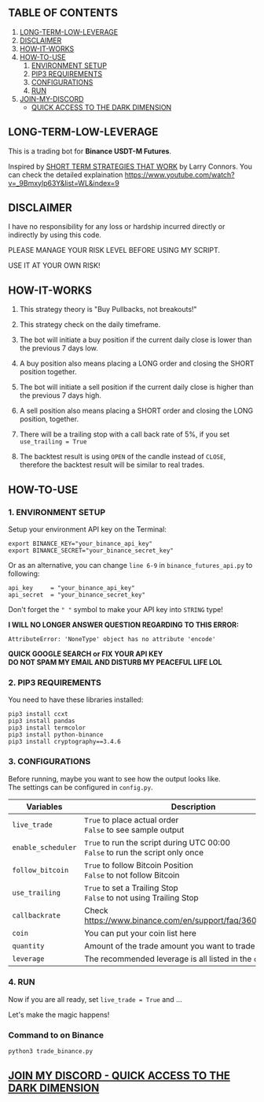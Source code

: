 ## TABLE OF CONTENTS

1. [LONG-TERM-LOW-LEVERAGE](#long_term_low_leverage)
2. [DISCLAIMER](#hello_disclaimer)
3. [HOW-IT-WORKS](#how_it_works)
4. [HOW-TO-USE](#how_to_use)
    1. [ENVIRONMENT SETUP](#environment_setup)
    2. [PIP3 REQUIREMENTS](#pip3_requirements)
    3. [CONFIGURATIONS](#configurations)
    4. [RUN](#run)
5. [JOIN-MY-DISCORD](#discord)
    - [QUICK ACCESS TO THE DARK DIMENSION](https://discord.gg/6J2mXvYsFB)

<a name="long_term_low_leverage"></a>
## LONG-TERM-LOW-LEVERAGE
This is a trading bot for **Binance USDT-M Futures**. 

Inspired by [SHORT TERM STRATEGIES THAT WORK](https://www.amazon.com/Short-Term-Trading-Strategies-That/dp/0981923909) by Larry Connors.
You can check the detailed explaination https://www.youtube.com/watch?v=_9Bmxylp63Y&list=WL&index=9

<a name="hello_disclaimer"></a>
## DISCLAIMER
I have no responsibility for any loss or hardship incurred directly or indirectly by using this code.

PLEASE MANAGE YOUR RISK LEVEL BEFORE USING MY SCRIPT.

USE IT AT YOUR OWN RISK!

<a name="how_it_works"></a>
## HOW-IT-WORKS

1. This strategy theory is "Buy Pullbacks, not breakouts!"

2. This strategy check on the daily timeframe.

3. The bot will initiate a buy position if the current daily close is lower than the previous 7 days low.

4. A buy position also means placing a LONG order and closing the SHORT position together.

5. The bot will initiate a sell position if the current daily close is higher than the previous 7 days high.

6. A sell position also means placing a SHORT order and closing the LONG position, together.

7. There will be a trailing stop with a call back rate of 5%, if you set `use_trailing = True` 

8. The backtest result is using `OPEN` of the candle instead of `CLOSE`, therefore the backtest result will be similar to real trades.

<a name="how_to_use"></a>
## HOW-TO-USE
<a name="environment_setup"></a>
### 1. ENVIRONMENT SETUP
Setup your environment API key on the Terminal:
```
export BINANCE_KEY="your_binance_api_key"
export BINANCE_SECRET="your_binance_secret_key"
```

Or as an alternative, you can change `line 6-9` in `binance_futures_api.py` to following:  
```
api_key     = "your_binance_api_key"
api_secret  = "your_binance_secret_key"
```
Don't forget the `" "` symbol to make your API key into `STRING` type!  

**I WILL NO LONGER ANSWER QUESTION REGARDING TO THIS ERROR:**
```
AttributeError: 'NoneType' object has no attribute 'encode'
``` 
**QUICK GOOGLE SEARCH or FIX YOUR API KEY**  
**DO NOT SPAM MY EMAIL AND DISTURB MY PEACEFUL LIFE LOL**

<a name="pip3_requirements"></a>
### 2. PIP3 REQUIREMENTS
You need to have these libraries installed:
```
pip3 install ccxt
pip3 install pandas
pip3 install termcolor
pip3 install python-binance
pip3 install cryptography==3.4.6
```

<a name="configurations"></a>
### 3. CONFIGURATIONS
Before running, maybe you want to see how the output looks like.  
The settings can be configured in `config.py`.

| Variables           | Description                                                                                                |
| --------------------| -----------------------------------------------------------------------------------------------------------|
| `live_trade`        |`True` to place actual order <br /> `False` to see sample output                                            |
| `enable_scheduler`  |`True` to run the script during UTC 00:00 <br /> `False` to run the script only once                        |
| `follow_bitcoin`    |`True` to follow Bitcoin Position <br /> `False` to not follow Bitcoin                                      |
| `use_trailing`      |`True` to set a Trailing Stop <br /> `False` to not using Trailing Stop                                     |
| `callbackrate`      | Check https://www.binance.com/en/support/faq/360042299292                                                  |
| `coin`              | You can put your coin list here                                                                            |
| `quantity`          | Amount of the trade amount you want to trade                                                               |
| `leverage`          | The recommended leverage is all listed in the `config.py`.                                                 |

<a name="run"></a>
### 4. RUN

Now if you are all ready, set `live_trade = True` and ...

Let's make the magic happens!

### Command to on Binance
```
python3 trade_binance.py
```

<a name="discord"></a>
## [JOIN MY DISCORD - QUICK ACCESS TO THE DARK DIMENSION](https://discord.gg/6J2mXvYsFB)
